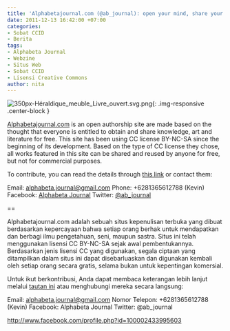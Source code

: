 ```yaml
---
title: 'Alphabetajournal.com (@ab_journal): open your mind, share your thoughts!'
date: 2011-12-13 16:42:00 +07:00
categories:
- Sobat CCID
- Berita
tags:
- Alphabeta Journal
- Webzine
- Situs Web
- Sobat CCID
- Lisensi Creative Commons
author: nita
---
```


![350px-Héraldique_meuble_Livre_ouvert.svg.png](/uploads/350px-H%C3%A9raldique_meuble_Livre_ouvert.svg.png){: .img-responsive .center-block }

[Alphabetajournal.com](http://alphabetajournal.com/) is an open authorship site are made based on the thought that everyone is entitled to obtain and share knowledge, art and literature for free. This site has been using CC license BY-NC-SA since the beginning of its development. Based on the type of CC license they chose, all works featured in this site can be shared and reused by anyone for free, but not for commercial purposes.

To contribute, you can read the details through [this link](http://alphabetajournal.com/?page_id=656) or contact them:

Email: alphabeta.journal@gmail.com
Phone: +6281365612788 (Kevin)
Facebook: [Alphabeta Journal](http://www.facebook.com/profile.php?id=100002433995603)
Twitter: [@ab_journal](http://twitter.com/#!/ab_journal)

==

Alphabetajournal.com adalah sebuah situs kepenulisan terbuka yang dibuat berdasarkan kepercayaan bahwa setiap orang berhak untuk mendapatkan dan berbagi ilmu pengetahuan, seni, maupun sastra. Situs ini telah menggunakan lisensi CC BY-NC-SA sejak awal pembentukannya. Berdasarkan jenis lisensi CC yang digunakan, segala ciptaan yang ditampilkan dalam situs ini dapat disebarluaskan dan digunakan kembali oleh setiap orang secara gratis, selama bukan untuk kepentingan komersial.

Untuk ikut berkontribusi, Anda dapat membaca keterangan lebih lanjut melalui [tautan ini](http://alphabetajournal.com/?page_id=656) atau menghubungi mereka secara langsung:

Email: alphabeta.journal@gmail.com
Nomor Telepon: +6281365612788 (Kevin)
Facebook: Alphabeta Journal
Twitter: @ab_journal

http://www.facebook.com/profile.php?id=100002433995603